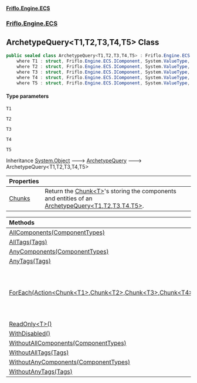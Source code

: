 #### [Friflo.Engine.ECS](index.md 'index')
### [Friflo.Engine.ECS](Friflo.Engine.ECS.md 'Friflo.Engine.ECS')

## ArchetypeQuery<T1,T2,T3,T4,T5> Class

```csharp
public sealed class ArchetypeQuery<T1,T2,T3,T4,T5> : Friflo.Engine.ECS.ArchetypeQuery
    where T1 : struct, Friflo.Engine.ECS.IComponent, System.ValueType, System.ValueType
    where T2 : struct, Friflo.Engine.ECS.IComponent, System.ValueType, System.ValueType
    where T3 : struct, Friflo.Engine.ECS.IComponent, System.ValueType, System.ValueType
    where T4 : struct, Friflo.Engine.ECS.IComponent, System.ValueType, System.ValueType
    where T5 : struct, Friflo.Engine.ECS.IComponent, System.ValueType, System.ValueType
```
#### Type parameters

<a name='Friflo.Engine.ECS.ArchetypeQuery_T1,T2,T3,T4,T5_.T1'></a>

`T1`

<a name='Friflo.Engine.ECS.ArchetypeQuery_T1,T2,T3,T4,T5_.T2'></a>

`T2`

<a name='Friflo.Engine.ECS.ArchetypeQuery_T1,T2,T3,T4,T5_.T3'></a>

`T3`

<a name='Friflo.Engine.ECS.ArchetypeQuery_T1,T2,T3,T4,T5_.T4'></a>

`T4`

<a name='Friflo.Engine.ECS.ArchetypeQuery_T1,T2,T3,T4,T5_.T5'></a>

`T5`

Inheritance [System.Object](https://docs.microsoft.com/en-us/dotnet/api/System.Object 'System.Object') &#129106; [ArchetypeQuery](ArchetypeQuery.md 'Friflo.Engine.ECS.ArchetypeQuery') &#129106; ArchetypeQuery<T1,T2,T3,T4,T5>

| Properties | |
| :--- | :--- |
| [Chunks](ArchetypeQuery_T1,T2,T3,T4,T5_.Chunks.md 'Friflo.Engine.ECS.ArchetypeQuery<T1,T2,T3,T4,T5>.Chunks') | Return the [Chunk&lt;T&gt;](Chunk_T_.md 'Friflo.Engine.ECS.Chunk<T>')'s storing the components and entities of an [ArchetypeQuery&lt;T1,T2,T3,T4,T5&gt;](ArchetypeQuery_T1,T2,T3,T4,T5_.md 'Friflo.Engine.ECS.ArchetypeQuery<T1,T2,T3,T4,T5>'). |

| Methods | |
| :--- | :--- |
| [AllComponents(ComponentTypes)](ArchetypeQuery_T1,T2,T3,T4,T5_.AllComponents(ComponentTypes).md 'Friflo.Engine.ECS.ArchetypeQuery<T1,T2,T3,T4,T5>.AllComponents(Friflo.Engine.ECS.ComponentTypes)') | |
| [AllTags(Tags)](ArchetypeQuery_T1,T2,T3,T4,T5_.AllTags(Tags).md 'Friflo.Engine.ECS.ArchetypeQuery<T1,T2,T3,T4,T5>.AllTags(Friflo.Engine.ECS.Tags)') | |
| [AnyComponents(ComponentTypes)](ArchetypeQuery_T1,T2,T3,T4,T5_.AnyComponents(ComponentTypes).md 'Friflo.Engine.ECS.ArchetypeQuery<T1,T2,T3,T4,T5>.AnyComponents(Friflo.Engine.ECS.ComponentTypes)') | |
| [AnyTags(Tags)](ArchetypeQuery_T1,T2,T3,T4,T5_.AnyTags(Tags).md 'Friflo.Engine.ECS.ArchetypeQuery<T1,T2,T3,T4,T5>.AnyTags(Friflo.Engine.ECS.Tags)') | |
| [ForEach(Action&lt;Chunk&lt;T1&gt;,Chunk&lt;T2&gt;,Chunk&lt;T3&gt;,Chunk&lt;T4&gt;,Chunk&lt;T5&gt;,ChunkEntities&gt;)](ArchetypeQuery_T1,T2,T3,T4,T5_.ForEach(Action_Chunk_T1_,Chunk_T2_,Chunk_T3_,Chunk_T4_,Chunk_T5_,ChunkEntities_).md 'Friflo.Engine.ECS.ArchetypeQuery<T1,T2,T3,T4,T5>.ForEach(System.Action<Friflo.Engine.ECS.Chunk<T1>,Friflo.Engine.ECS.Chunk<T2>,Friflo.Engine.ECS.Chunk<T3>,Friflo.Engine.ECS.Chunk<T4>,Friflo.Engine.ECS.Chunk<T5>,Friflo.Engine.ECS.ChunkEntities>)') | Returns a [QueryJob](QueryJob.md 'Friflo.Engine.ECS.QueryJob') that enables [Parallel](JobExecution.md#Friflo.Engine.ECS.JobExecution.Parallel 'Friflo.Engine.ECS.JobExecution.Parallel') query execution. |
| [ReadOnly&lt;T&gt;()](ArchetypeQuery_T1,T2,T3,T4,T5_.ReadOnly_T_().md 'Friflo.Engine.ECS.ArchetypeQuery<T1,T2,T3,T4,T5>.ReadOnly<T>()') | |
| [WithDisabled()](ArchetypeQuery_T1,T2,T3,T4,T5_.WithDisabled().md 'Friflo.Engine.ECS.ArchetypeQuery<T1,T2,T3,T4,T5>.WithDisabled()') | |
| [WithoutAllComponents(ComponentTypes)](ArchetypeQuery_T1,T2,T3,T4,T5_.WithoutAllComponents(ComponentTypes).md 'Friflo.Engine.ECS.ArchetypeQuery<T1,T2,T3,T4,T5>.WithoutAllComponents(Friflo.Engine.ECS.ComponentTypes)') | |
| [WithoutAllTags(Tags)](ArchetypeQuery_T1,T2,T3,T4,T5_.WithoutAllTags(Tags).md 'Friflo.Engine.ECS.ArchetypeQuery<T1,T2,T3,T4,T5>.WithoutAllTags(Friflo.Engine.ECS.Tags)') | |
| [WithoutAnyComponents(ComponentTypes)](ArchetypeQuery_T1,T2,T3,T4,T5_.WithoutAnyComponents(ComponentTypes).md 'Friflo.Engine.ECS.ArchetypeQuery<T1,T2,T3,T4,T5>.WithoutAnyComponents(Friflo.Engine.ECS.ComponentTypes)') | |
| [WithoutAnyTags(Tags)](ArchetypeQuery_T1,T2,T3,T4,T5_.WithoutAnyTags(Tags).md 'Friflo.Engine.ECS.ArchetypeQuery<T1,T2,T3,T4,T5>.WithoutAnyTags(Friflo.Engine.ECS.Tags)') | |
